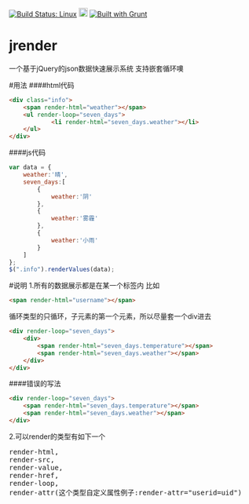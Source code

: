 
[![Build Status: Linux](https://secure.travis-ci.org/gruntjs/grunt.png?branch=master)](http://travis-ci.org/gruntjs/grunt)
<a href="https://ci.appveyor.com/project/gruntjs/grunt"><img src="https://ci.appveyor.com/api/projects/status/32r7s2skrgm9ubva/branch/master" alt="Build Status: Windows" height="18" /></a>
[![Built with Grunt](https://cdn.gruntjs.com/builtwith.png)](http://gruntjs.com/)


# jrender
一个基于jQuery的json数据快速展示系统
支持嵌套循环噢

#用法
####html代码
```html
<div class="info">
	<span render-html="weather"></span>
	<ul render-loop="seven_days">
	        <li render-html="seven_days.weather"></li>
	</ul>
</div>
```
####js代码
```javascript
var data = {
    weather:'晴',
    seven_days:[
        {
            weather:'阴'
        },
        {
            weather:'雾霾'
        },
        {
            weather:'小雨'
        }
    ]
};
$(".info").renderValues(data);
```
#说明
1.所有的数据展示都是在某一个标签内
比如
```html
<span render-html="username"></span>
```
循环类型的只循环，子元素的第一个元素，所以尽量套一个div进去
```html
<div render-loop="seven_days">
    <div>
    	<span render-html="seven_days.temperature"></span>
    	<span render-html="seven_days.weather"></span>
    </div>
</div>
```
####错误的写法
```html
<div render-loop="seven_days">
    <span render-html="seven_days.temperature"></span>
    <span render-html="seven_days.weather"></span>
</div>
```

2.可以render的类型有如下一个
<pre>
render-html, 
render-src, 
render-value, 
render-href, 
render-loop, 
render-attr(这个类型自定义属性例子:render-attr="userid=uid")
</pre>
